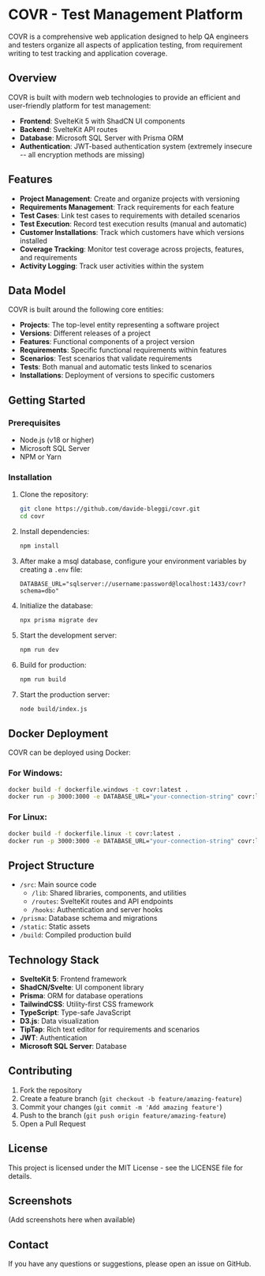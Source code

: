 # COVR - Test Management Platform

COVR is a comprehensive web application designed to help QA engineers and testers organize all aspects of application testing, from requirement writing to test tracking and application coverage.

## Overview

COVR is built with modern web technologies to provide an efficient and user-friendly platform for test management:

- **Frontend**: SvelteKit 5 with ShadCN UI components
- **Backend**: SvelteKit API routes
- **Database**: Microsoft SQL Server with Prisma ORM
- **Authentication**: JWT-based authentication system (extremely insecure -- all encryption methods are missing)

## Features

- **Project Management**: Create and organize projects with versioning
- **Requirements Management**: Track requirements for each feature
- **Test Cases**: Link test cases to requirements with detailed scenarios
- **Test Execution**: Record test execution results (manual and automatic)
- **Customer Installations**: Track which customers have which versions installed
- **Coverage Tracking**: Monitor test coverage across projects, features, and requirements
- **Activity Logging**: Track user activities within the system

## Data Model

COVR is built around the following core entities:

- **Projects**: The top-level entity representing a software project
- **Versions**: Different releases of a project
- **Features**: Functional components of a project version
- **Requirements**: Specific functional requirements within features
- **Scenarios**: Test scenarios that validate requirements
- **Tests**: Both manual and automatic tests linked to scenarios
- **Installations**: Deployment of versions to specific customers

## Getting Started

### Prerequisites

- Node.js (v18 or higher)
- Microsoft SQL Server
- NPM or Yarn

### Installation

1. Clone the repository:
   ```bash
   git clone https://github.com/davide-bleggi/covr.git
   cd covr
   ```

2. Install dependencies:
   ```bash
   npm install
   ```

3. After make a msql database, configure your environment variables by creating a `.env` file:
   ```
   DATABASE_URL="sqlserver://username:password@localhost:1433/covr?schema=dbo"
   ```

4. Initialize the database:
   ```bash
   npx prisma migrate dev
   ```

5. Start the development server:
   ```bash
   npm run dev
   ```

6. Build for production:
   ```bash
   npm run build
   ```

7. Start the production server:
   ```bash
   node build/index.js
   ```

## Docker Deployment

COVR can be deployed using Docker:

### For Windows:
```bash
docker build -f dockerfile.windows -t covr:latest .
docker run -p 3000:3000 -e DATABASE_URL="your-connection-string" covr:latest
```

### For Linux:
```bash
docker build -f dockerfile.linux -t covr:latest .
docker run -p 3000:3000 -e DATABASE_URL="your-connection-string" covr:latest
```

## Project Structure

- `/src`: Main source code
  - `/lib`: Shared libraries, components, and utilities
  - `/routes`: SvelteKit routes and API endpoints
  - `/hooks`: Authentication and server hooks
- `/prisma`: Database schema and migrations
- `/static`: Static assets
- `/build`: Compiled production build

## Technology Stack

- **SvelteKit 5**: Frontend framework
- **ShadCN/Svelte**: UI component library
- **Prisma**: ORM for database operations
- **TailwindCSS**: Utility-first CSS framework
- **TypeScript**: Type-safe JavaScript
- **D3.js**: Data visualization
- **TipTap**: Rich text editor for requirements and scenarios
- **JWT**: Authentication
- **Microsoft SQL Server**: Database

## Contributing

1. Fork the repository
2. Create a feature branch (`git checkout -b feature/amazing-feature`)
3. Commit your changes (`git commit -m 'Add amazing feature'`)
4. Push to the branch (`git push origin feature/amazing-feature`)
5. Open a Pull Request

## License

This project is licensed under the MIT License - see the LICENSE file for details.

## Screenshots

(Add screenshots here when available)

## Contact

If you have any questions or suggestions, please open an issue on GitHub.
